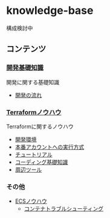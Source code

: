 # knowledge-base

構成検討中

## コンテンツ

### [開発基礎知識](./contents/01_開発基礎知識/)

開発に関する基礎知識

- [開発の流れ](./contents/01_開発基礎知識/開発の流れ.md)

### [Terraformノウハウ](./contents/02_Terraform/)

Terraformに関するノウハウ

- [開発環境](./contents/02_Terraform/01_開発環境/開発環境.md)
- [本番アカウントへの実行方式](./contents/02_Terraform/01_開発環境/本番アカウントへの実行方式.md)
- [チュートリアル](./contents/02_Terraform/02_チュートリアル/README.md)
- [コーディング基礎知識](./contents/02_Terraform/03_コーディング基礎知識/README.md)
- [周辺ツール](./contents/02_Terraform/04_周辺ツール/README.md)

### その他

- [ECSノウハウ](./contents/03_ECS/)
    - [コンテナトラブルシューティング](./contents/03_ECS/01_コンテナトラブルシューティング/step01.md)

